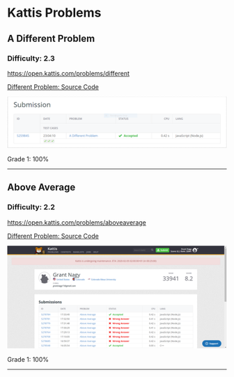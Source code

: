 # Kattis Problems

## A Different Problem
### Difficulty: 2.3
https://open.kattis.com/problems/different

[Different Problem: Source Code](https://github.com/grantnagy/AdvJS-gnagy/blob/master/kattis/Different/different.js)

![kattis1](screenshot1.PNG)

Grade 1: 100%
***

## Above Average
### Difficulty: 2.2
https://open.kattis.com/problems/aboveaverage

[Different Problem: Source Code](https://github.com/grantnagy/AdvJS-gnagy/blob/master/kattis/above%20average/aa.js)

![kattis2](screenshot2.PNG)

Grade 1: 100%
***

